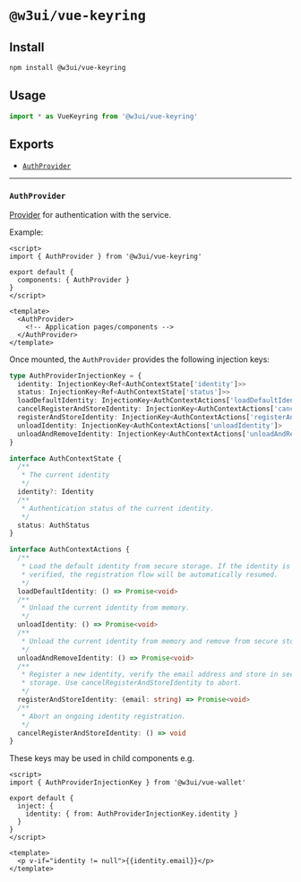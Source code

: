 # `@w3ui/vue-keyring`

## Install

```sh
npm install @w3ui/vue-keyring
```

## Usage

```js
import * as VueKeyring from '@w3ui/vue-keyring'
```

## Exports

* [`AuthProvider`](#authprovider)

---

### `AuthProvider`

[Provider](https://vuejs.org/guide/components/provide-inject.html) for authentication with the service.

Example:

```vue
<script>
import { AuthProvider } from '@w3ui/vue-keyring'

export default {
  components: { AuthProvider }
}
</script>

<template>
  <AuthProvider>
    <!-- Application pages/components -->
  </AuthProvider>
</template>
```

Once mounted, the `AuthProvider` provides the following injection keys:

```ts
type AuthProviderInjectionKey = {
  identity: InjectionKey<Ref<AuthContextState['identity']>>
  status: InjectionKey<Ref<AuthContextState['status']>>
  loadDefaultIdentity: InjectionKey<AuthContextActions['loadDefaultIdentity']>
  cancelRegisterAndStoreIdentity: InjectionKey<AuthContextActions['cancelRegisterAndStoreIdentity']>
  registerAndStoreIdentity: InjectionKey<AuthContextActions['registerAndStoreIdentity']>
  unloadIdentity: InjectionKey<AuthContextActions['unloadIdentity']>
  unloadAndRemoveIdentity: InjectionKey<AuthContextActions['unloadAndRemoveIdentity']>
}

interface AuthContextState {
  /**
   * The current identity
   */
  identity?: Identity
  /**
   * Authentication status of the current identity.
   */
  status: AuthStatus
}

interface AuthContextActions {
  /**
   * Load the default identity from secure storage. If the identity is not
   * verified, the registration flow will be automatically resumed.
   */
  loadDefaultIdentity: () => Promise<void>
  /**
   * Unload the current identity from memory.
   */
  unloadIdentity: () => Promise<void>
  /**
   * Unload the current identity from memory and remove from secure storage.
   */
  unloadAndRemoveIdentity: () => Promise<void>
  /**
   * Register a new identity, verify the email address and store in secure
   * storage. Use cancelRegisterAndStoreIdentity to abort.
   */
  registerAndStoreIdentity: (email: string) => Promise<void>
  /**
   * Abort an ongoing identity registration.
   */
  cancelRegisterAndStoreIdentity: () => void
}
```

These keys may be used in child components e.g.

```vue
<script>
import { AuthProviderInjectionKey } from '@w3ui/vue-wallet'

export default {
  inject: {
    identity: { from: AuthProviderInjectionKey.identity }
  }
}
</script>

<template>
  <p v-if="identity != null">{{identity.email}}</p>
</template>
```

